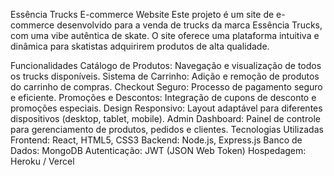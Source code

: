 Essência Trucks E-commerce Website
Este projeto é um site de e-commerce desenvolvido para a venda de trucks da marca Essência Trucks, com uma vibe autêntica de skate. O site oferece uma plataforma intuitiva e dinâmica para skatistas adquirirem produtos de alta qualidade.

Funcionalidades
Catálogo de Produtos: Navegação e visualização de todos os trucks disponíveis.
Sistema de Carrinho: Adição e remoção de produtos do carrinho de compras.
Checkout Seguro: Processo de pagamento seguro e eficiente.
Promoções e Descontos: Integração de cupons de desconto e promoções especiais.
Design Responsivo: Layout adaptável para diferentes dispositivos (desktop, tablet, mobile).
Admin Dashboard: Painel de controle para gerenciamento de produtos, pedidos e clientes.
Tecnologias Utilizadas
Frontend: React, HTML5, CSS3
Backend: Node.js, Express.js
Banco de Dados: MongoDB
Autenticação: JWT (JSON Web Token)
Hospedagem: Heroku / Vercel
